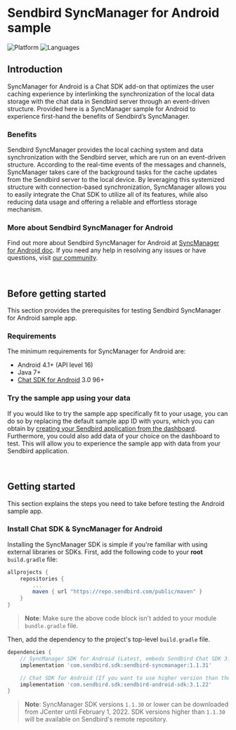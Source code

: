 # Sendbird SyncManager for Android sample
![Platform](https://img.shields.io/badge/platform-ANDROID-orange.svg)
![Languages](https://img.shields.io/badge/language-JAVA-orange.svg)

## Introduction

SyncManager for Android is a Chat SDK add-on that optimizes the user caching experience by interlinking the synchronization of the local data storage with the chat data in Sendbird server through an event-driven structure. Provided here is a SyncManager sample for Android to experience first-hand the benefits of Sendbird’s SyncManager.

### Benefits

Sendbird SyncManager provides the local caching system and data synchronization with the Sendbird server, which are run on an event-driven structure. According to the real-time events of the messages and channels, SyncManager takes care of the background tasks for the cache updates from the Sendbird server to the local device. By leveraging this systemized structure with connection-based synchronization, SyncManager allows you to easily integrate the Chat SDK to utilize all of its features, while also reducing data usage and offering a reliable and effortless storage mechanism. 

### More about Sendbird SyncManager for Android

Find out more about Sendbird SyncManager for Android at [SyncManager for Android doc](https://sendbird.com/docs/syncmanager/v1/android/getting-started/about-syncmanager). If you need any help in resolving any issues or have questions, visit [our community](https://community.sendbird.com).

<br />

## Before getting started

This section provides the prerequisites for testing Sendbird SyncManager for Android sample app.

### Requirements

The minimum requirements for SyncManager for Android are:

- Android 4.1+ (API level 16)
- Java 7+
- [Chat SDK for Android](https://github.com/sendbird/SendBird-SDK-Android/tree/master/com/sendbird/sdk/sendbird-android-sdk) 3.0 96+

### Try the sample app using your data 

If you would like to try the sample app specifically fit to your usage, you can do so by replacing the default sample app ID with yours, which you can obtain by [creating your Sendbird application from the dashboard](https://sendbird.com/docs/chat/v3/android/getting-started/install-chat-sdk#2-step-1-create-a-sendbird-application-from-your-dashboard). Furthermore, you could also add data of your choice on the dashboard to test. This will allow you to experience the sample app with data from your Sendbird application. 

<br />

## Getting started

This section explains the steps you need to take before testing the Android sample app.

### Install Chat SDK & SyncManager for Android

Installing the SyncManager SDK is simple if you're familiar with using external libraries or SDKs. First, add the following code to your **root** `build.gradle` file:

```gradle
allprojects {
    repositories {
        ...
        maven { url "https://repo.sendbird.com/public/maven" }
    }
}
```

>**Note**: Make sure the above code block isn't added to your module `bundle.gradle` file.

Then, add the dependency to the project's top-level `build.gradle` file.

```gradle
dependencies {
    // SyncManager SDK for Android (Latest, embeds Sendbird Chat SDK 3.0.170)
    implementation 'com.sendbird.sdk:sendbird-syncmanager:1.1.31'

    // Chat SDK for Android (If you want to use higher version than the version embedded in the SyncManager)
    implementation 'com.sendbird.sdk:sendbird-android-sdk:3.1.22'
}
```

> **Note**: SyncManager SDK versions `1.1.30` or lower can be downloaded from JCenter until February 1, 2022. SDK versions higher than `1.1.30` will be available on Sendbird's remote repository.
